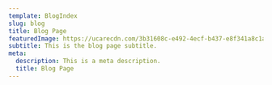 ```yaml
---
template: BlogIndex
slug: blog
title: Blog Page
featuredImage: https://ucarecdn.com/3b31608c-e492-4ecf-b437-e8f341a8c1a1/
subtitle: This is the blog page subtitle.
meta:
  description: This is a meta description.
  title: Blog Page
---
```

